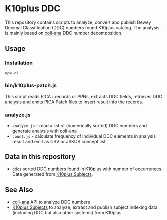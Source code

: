 # K10plus DDC

This repository contains scripts to analyze, convert and publish Dewey Decimal Classification (DDC) numbers found K10plus catalog. The analysis is mainly based on [coli-ana] DDC number decomposition.

[coli-ana]: https://github.com/gbv/coli-ana
[K10plus Subjects]: https://github.com/gbv/k10plus-subjects
[jskos]: https://format.gbv.de/jskos

## Usage

### Installation

~~~sh
npm ci
~~~

### bin/k10plus-patch.js

This script reads PICA+ records or PPNs, extracts DDC fields, retrieves DDC
analysis and emits PICA Patch files to insert result into the records.

### analyze.js

- `analyze.js` - read a list of (numerically sorted) DDC numbers and generate analysis with coli-ana 
- `count.js` - calculate frequency of individual DDC elements in analysis result and emit as CSV or JSKOS concept list

## Data in this repository

- `ddcs` sorted DDC numbers found in K10plus with number of occurrences. Data generated from [K10plus Subjects].

## See Also

- [coli-ana] API to analyze DDC numbers
- [K10plus Subjects] to analyze, extract and publish subject indexing data (including DDC but also other systems) from K10plus

